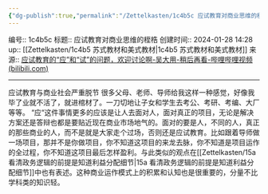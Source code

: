 ```yaml
---
{"dg-publish":true,"permalink":"/Zettelkasten/1c4b5c 应试教育对商业思维的桎梏/","dgPassFrontmatter":true}
---
```


编号:: 1c4b5c
标题:: 应试教育对商业思维的桎梏
创建时间:: 2024-01-28 14:28
up:: [[Zettelkasten/1c4b5 苏式教材和美式教材\|1c4b5 苏式教材和美式教材]]
来源:: [应试教育的“应”和“试”的问题，欢迎讨论啊-吴大用-稍后再看-哔哩哔哩视频 (bilibili.com)](https://www.bilibili.com/list/watchlater?bvid=BV1UK4y1i7WH&oid=881776836)

---
应试教育与商业社会严重脱节
很多父母、老师、导师给我这样一种感觉，好像我毕了业就不活了，就进棺材了。一刀切地让子女和学生去考公、考研、考编、大厂等等。
“应“这件事情更多的应该是让人去面对人，面对真正的项目，无论是解决方案还是答辩也都是要贴近现在商业市场地气的。面对的要是人，不同的人，真正的那些商业的人，而不是就是大家走个过场，否则还是应试教育。比如跟着导师做一场项目，那并不是你做项目，你不知道这项目的来龙去脉，你不知道是项目运作的全过程，你不知道这项目最后怎样盈利。与此类似的观点在[[Zettelkasten/15a 看清政务逻辑的前提是知道利益分配细节\|15a 看清政务逻辑的前提是知道利益分配细节]]中也有表述。这种商业运作模式上的积累和认知也是很重要的，分量不比学科类的知识轻。
